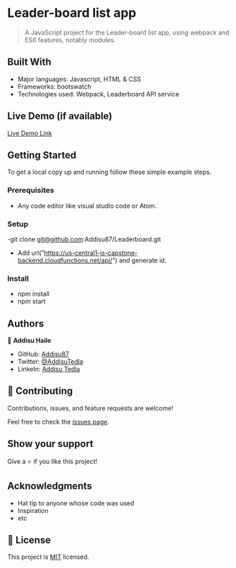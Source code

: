 # Leader-board list app

> A JavaScript project for the Leader-board list app, using webpack and ES6 features, notably modules.

## Built With

- Major languages: Javascript, HTML & CSS
- Frameworks: bootswatch
- Technologies used: Webpack, Leaderboard API service

## Live Demo (if available)

[Live Demo Link](https://addisu87.github.io/Leaderboard/dist)

## Getting Started

To get a local copy up and running follow these simple example steps.

### Prerequisites

- Any code editor like visual studio code or Atom.

### Setup

-git clone git@github.com:Addisu87/Leaderboard.git

- Add url("https://us-central1-js-capstone-backend.cloudfunctions.net/api/") and generate id.

### Install

- npm install
- npm start

## Authors

👤 **Addisu Haile**

- GitHub: [Addisu87](https://github.com/Addisu87)
- Twitter: [@AddisuTedla](https://twitter.com/AddisuTedla)
- LinkeIn: [Addisu Tedla](https://www.linkedin.com/in/addisu-tedla-8b4a10143/)

## 🤝 Contributing

Contributions, issues, and feature requests are welcome!

Feel free to check the [issues page](https://github.com/Addisu87/Leaderboard/issues).

## Show your support

Give a ⭐️ if you like this project!

## Acknowledgments

- Hat tip to anyone whose code was used
- Inspiration
- etc

## 📝 License

This project is [MIT](./MIT.md) licensed.
